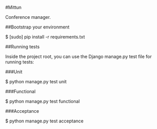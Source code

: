 #Mittun

Conference manager.

##Bootstrap your environment

  $ [sudo] pip install -r requirements.txt

##Running tests

Inside the project root, you can use the Django manage.py test file for running tests:

###Unit

  $ python manage.py test unit

###Functional

  $ python manage.py test functional

###Acceptance

  $ python manage.py test acceptance
